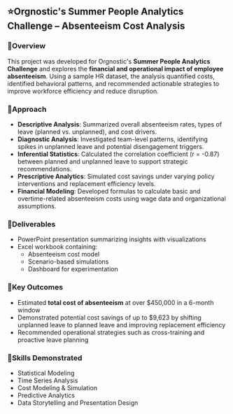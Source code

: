 

## ⭐Orgnostic's Summer People Analytics Challenge – Absenteeism Cost Analysis

### 📌Overview  
This project was developed for Orgnostic's **Summer People Analytics Challenge** and explores the **financial and operational impact of employee absenteeism**. Using a sample HR dataset, the analysis quantified costs, identified behavioral patterns, and recommended actionable strategies to improve workforce efficiency and reduce disruption.

### 📌Approach  
- **Descriptive Analysis**: Summarized overall absenteeism rates, types of leave (planned vs. unplanned), and cost drivers.  
- **Diagnostic Analysis**: Investigated team-level patterns, identifying spikes in unplanned leave and potential disengagement triggers.  
- **Inferential Statistics**: Calculated the correlation coefficient (r = -0.87) between planned and unplanned leave to support strategic recommendations.  
- **Prescriptive Analytics**: Simulated cost savings under varying policy interventions and replacement efficiency levels.  
- **Financial Modeling**: Developed formulas to calculate basic and overtime-related absenteeism costs using wage data and organizational assumptions.  

### 📌Deliverables  
- PowerPoint presentation summarizing insights with visualizations  
- Excel workbook containing:  
  - Absenteeism cost model  
  - Scenario-based simulations  
  - Dashboard for experimentation  

### 📌Key Outcomes  
- Estimated **total cost of absenteeism** at over $450,000 in a 6-month window  
- Demonstrated potential cost savings of up to $9,623 by shifting unplanned leave to planned leave and improving replacement efficiency  
- Recommended operational strategies such as cross-training and proactive leave planning  

### 📌Skills Demonstrated  
- Statistical Modeling  
- Time Series Analysis  
- Cost Modeling & Simulation  
- Predictive Analytics  
- Data Storytelling and Presentation Design  

